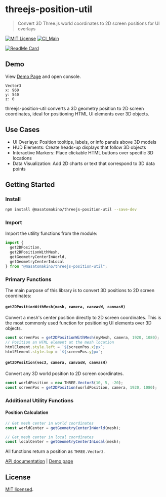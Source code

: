 # threejs-position-util

> Convert 3D Three.js world coordinates to 2D screen positions for UI overlays

[![MIT License](http://img.shields.io/badge/license-MIT-blue.svg?style=flat)](LICENSE)
[![CI_Main](https://github.com/MasatoMakino/threejs-position-util/actions/workflows/ci_main.yml/badge.svg)](https://github.com/MasatoMakino/threejs-position-util/actions/workflows/ci_main.yml)

[![ReadMe Card](https://github-readme-stats.vercel.app/api/pin/?username=MasatoMakino&repo=threejs-position-util&show_owner=true)](https://github.com/MasatoMakino/threejs-position-util)

## Demo

View [Demo Page](https://masatomakino.github.io/threejs-position-util/demo/) and open console.

```
Vector3
x: 960
y: 540
z: 0
```

threejs-position-util converts a 3D geometry position to 2D screen coordinates, ideal for positioning HTML UI elements over 3D objects.

## Use Cases

- UI Overlays: Position tooltips, labels, or info panels above 3D models
- HUD Elements: Create heads-up displays that follow 3D objects  
- Interactive Markers: Place clickable HTML buttons over specific 3D locations
- Data Visualization: Add 2D charts or text that correspond to 3D data points

## Getting Started

### Install

```bash
npm install @masatomakino/threejs-position-util --save-dev
```

### Import

Import the utility functions from the module:

```js
import { 
  get2DPosition, 
  get2DPositionWithMesh,
  getGeometryCenterInWorld,
  getGeometryCenterInLocal
} from "@masatomakino/threejs-position-util";
```

### Primary Functions

The main purpose of this library is to convert 3D positions to 2D screen coordinates:

#### `get2DPositionWithMesh(mesh, camera, canvasW, canvasH)`
Convert a mesh's center position directly to 2D screen coordinates. This is the most commonly used function for positioning UI elements over 3D objects.

```js
const screenPos = get2DPositionWithMesh(myMesh, camera, 1920, 1080);
// Position an HTML element at the mesh location
htmlElement.style.left = `${screenPos.x}px`;
htmlElement.style.top = `${screenPos.y}px`;
```

#### `get2DPosition(vec3, camera, canvasW, canvasH)`
Convert any 3D world position to 2D screen coordinates.

```js
const worldPosition = new THREE.Vector3(10, 5, -20);
const screenPos = get2DPosition(worldPosition, camera, 1920, 1080);
```

### Additional Utility Functions

#### Position Calculation
```js
// Get mesh center in world coordinates
const worldCenter = getGeometryCenterInWorld(mesh);

// Get mesh center in local coordinates  
const localCenter = getGeometryCenterInLocal(mesh);
```

All functions return a position as `THREE.Vector3`.

[API documentation](https://masatomakino.github.io/threejs-position-util/api/index.html) | [Demo page](https://masatomakino.github.io/threejs-position-util/demo/)

## License

[MIT licensed](LICENSE).
